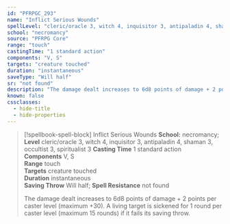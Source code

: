 ```yaml
---
id: "PFRPGC_293"
name: "Inflict Serious Wounds"
spellLevel: "cleric/oracle 3, witch 4, inquisitor 3, antipaladin 4, shaman 3, occultist 3, spiritualist 3"
school: "necromancy"
source: "PFRPG Core"
range: "touch"
castingTime: "1 standard action"
components: "V, S"
targets: "creature touched"
duration: "instantaneous"
saveType: "Will half"
sr: "not found"
description: "The damage dealt increases to 6d8 points of damage + 2 points per caster level (maximum +30). A living target is sickened for 1 round per caster level (maximum 15 rounds) if it fails its saving throw."
known: false
cssclasses:
  - hide-title
  - hide-properties
---
```


> [!spellbook-spell-block] Inflict Serious Wounds
> **School:** necromancy; **Level** cleric/oracle 3, witch 4, inquisitor 3, antipaladin 4, shaman 3, occultist 3, spiritualist 3
> **Casting Time** 1 standard action  
> **Components** V, S  
> **Range** touch  
> **Targets** creature touched  
> **Duration** instantaneous  
> **Saving Throw** Will half; **Spell Resistance** not found
> 
> The damage dealt increases to 6d8 points of damage + 2 points per caster level (maximum +30). A living target is sickened for 1 round per caster level (maximum 15 rounds) if it fails its saving throw.